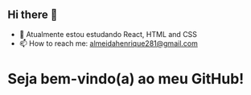 ## Hi there 👋

- 🌱 Atualmente estou estudando React, HTML and CSS
- 📫 How to reach me: almeidahenrique281@gmail.com

<h1>Seja bem-vindo(a) ao meu GitHub!<h1/>
